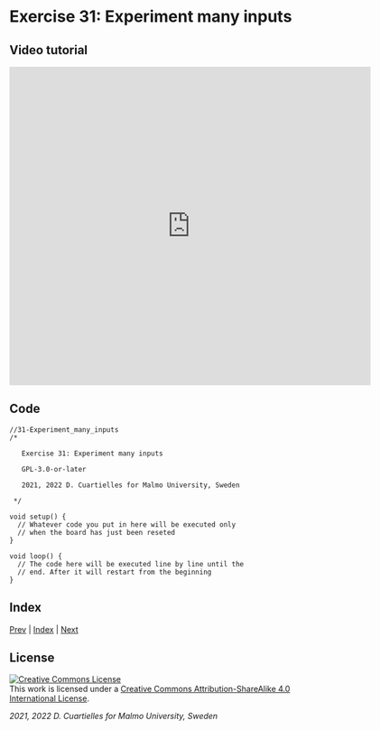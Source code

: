 
# Exercise 31: Experiment many inputs

## Video tutorial

<iframe src="https://player.vimeo.com/video/528573144?h=f3213546d3" width="640" height="564" frameborder="0" allow="autoplay; fullscreen" allowfullscreen></iframe>

## Code

```c_cpp
//31-Experiment_many_inputs
/*

   Exercise 31: Experiment many inputs

   GPL-3.0-or-later

   2021, 2022 D. Cuartielles for Malmo University, Sweden

 */

void setup() {
  // Whatever code you put in here will be executed only 
  // when the board has just been reseted
}

void loop() {
  // The code here will be executed line by line until the 
  // end. After it will restart from the beginning
}
```

## Index

[Prev](../30-Non_blocking_code_LEDring_and_button/30-Non_blocking_code_LEDring_and_button.md) |  [Index](../course_index.md) |  [Next](../32-Non_blocking_button_serial/32-Non_blocking_button_serial.md)

## License

<a rel="license" href="http://creativecommons.org/licenses/by-sa/4.0/"><img alt="Creative Commons License" style="border-width:0" src="https://i.creativecommons.org/l/by-sa/4.0/80x15.png" /></a><br />This work is licensed under a <a rel="license" href="http://creativecommons.org/licenses/by-sa/4.0/">Creative Commons Attribution-ShareAlike 4.0 International License</a>.

*2021, 2022 D. Cuartielles for Malmo University, Sweden*

